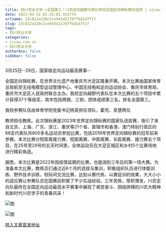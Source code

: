 ```yaml
---
title: 四川农业大学->全国第三！川农定向越野代表队参加全国定向锦标赛创佳绩 | sicau.com.cn
date: 2023-03-31 01:35:01.915774
urlname: 23c812a320c2ce943d2178ffbd1d7f1f
slug: 23c812a320c2ce943d2178ffbd1d7f1f
tags: 
- 四川农业大学
categories:
- sicau.com.cn
- 四川农业大学
authorbox: false
sidebar: false
---
```

3月25日--29日，国家级定向运动最高赛事--

全国定向锦标赛，在世界文化遗产地重庆市大足区隆重开赛。本次比赛由国家体育总局航空无线电模型运动管理中心、中国无线电和定向运动协会、重庆市体育局、重庆市大足区人民政府联合主办。我校定向越野代表队在本次比赛的五个项目中累计获得37个等级奖，其中包括两银、三铜，团体成绩第三名，排名全国第三。

我校参赛队伍由体育学院党委书记杨英担任领队，翟亮、吴慧两位
<!--more-->
教师担任教练。此次锦标赛是2023年世界定向锦标赛的国家队选拔赛，吸引了来自北京、上海、广东、浙江、重庆等21个省、直辖市和香港、澳门特别行政区的88支代表队共800多名运动员参加比赛，包括2019年世界定向锦标赛的冠军前来参赛。本次比赛分短距离接力赛、短距离赛、中距离赛、长距离赛、接力赛五个项目，在25号至29号的五天时间里，全体运动员在大足区城区和乡村5个比赛场地进行精彩角逐。

据悉，本次比赛是2022年因疫情延期的比赛，也是阔别三年后的第一场大赛。为准备本次比赛，教练员们通过近6个月的选拔与集训，积极组织队员进行体能训练、野外技术训练，校际间交流比赛，达到以赛代练、以赛促训的效果，大大小小的适应赛让参赛队员在国赛前积累了不少实战经验。三年苦练，厚积薄发，川农定向队最终在全国定向运动最高水平赛事中展现了艰苦奋斗、团结拼搏的川农大精神和新时代川农学子的青春风采！

![图](https://news.sicau.edu.cn/__local/C/70/9C/AB57A0D9A056FABF15D6884B2F6_2E0F7D87_28A4D2.png)

![图](https://news.sicau.edu.cn/__local/0/96/2C/22E6E4C253CFB791F11AB5CB260_06FFD437_22E99E.png)

[转入文章首发地址](https://news.sicau.edu.cn/info/1078/71620.htm)
